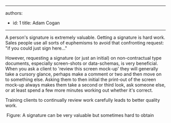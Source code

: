 

---
authors:
  - id: 1
    title: Adam Cogan
---




<span class='intro'> A person's signature is extremely valuable. Getting a signature is hard work. Sales people use all sorts of euphemisms to avoid that confronting request&#58; &quot;if you could just sign here...&quot;
 </span>


  <p>However, requesting a signature (or just an initial) on non-contractual type documents, especially screen-shots or data-schemas, is very beneficial. When you ask a client to 'review this screen mock-up' they will generally take a cursory glance, perhaps make a comment or two and then move on to something else. Asking them to then initial the print-out of the screen mock-up always makes them take a second or third look, ask someone else, or at least spend a few more minutes working out whether it's correct.</p>
<p>Training clients to continually review work carefully leads to better quality work.</p>
<img alt="" style="border-bottom&#58;0px solid;border-left&#58;0px solid;border-top&#58;0px solid;border-right&#58;0px solid;" class="ms-rteCustom-ImageArea" border="0" src="/PublishingImages/SuccessfulProjects_Signature.jpg" /> <span class="ms-rteCustom-FigureNormal">Figure&#58; A signature can be very valuable but sometimes hard to obtain</span> 



